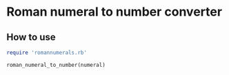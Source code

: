 Roman numeral to number converter
=================================

How to use
----------

```ruby
require 'romannumerals.rb'

roman_numeral_to_number(numeral)
````